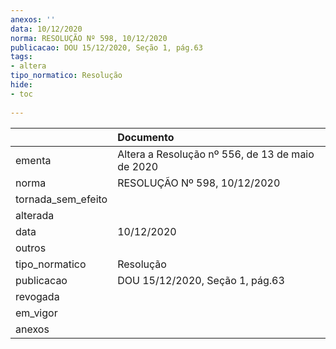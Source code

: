 ```yaml
---
anexos: ''
data: 10/12/2020
norma: RESOLUÇÃO Nº 598, 10/12/2020
publicacao: DOU 15/12/2020, Seção 1, pág.63
tags:
- altera
tipo_normatico: Resolução
hide: 
- toc 
 
---
```


|                    | Documento                                        |
|:-------------------|:-------------------------------------------------|
| ementa             | Altera a Resolução nº 556, de 13 de maio de 2020 |
| norma              | RESOLUÇÃO Nº 598, 10/12/2020                     |
| tornada_sem_efeito |                                                  |
| alterada           |                                                  |
| data               | 10/12/2020                                       |
| outros             |                                                  |
| tipo_normatico     | Resolução                                        |
| publicacao         | DOU 15/12/2020, Seção 1, pág.63                  |
| revogada           |                                                  |
| em_vigor           |                                                  |
| anexos             |                                                  |